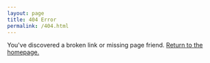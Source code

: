 ```yaml
---
layout: page
title: 404 Error
permalink: /404.html
---
```


<div class="row">
	<div class="col">
		<div class="image-wrapper centered">
		</div>
		<p>You've discovered a broken link or missing page friend. <a href="/">Return to the homepage.</a></p>
	</div>
</div>
